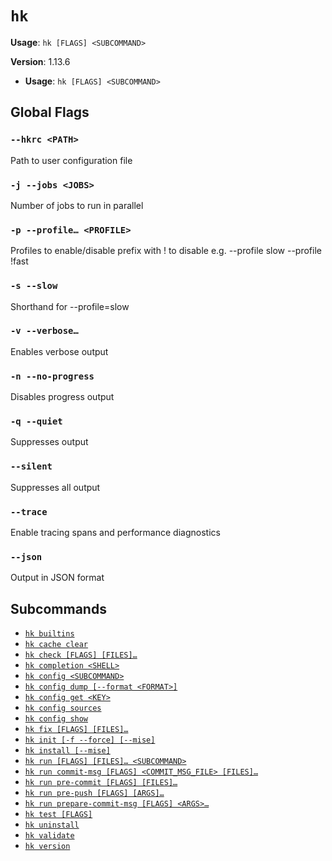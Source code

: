 # `hk`

**Usage**: `hk [FLAGS] <SUBCOMMAND>`

**Version**: 1.13.6

- **Usage**: `hk [FLAGS] <SUBCOMMAND>`

## Global Flags

### `--hkrc <PATH>`

Path to user configuration file

### `-j --jobs <JOBS>`

Number of jobs to run in parallel

### `-p --profile… <PROFILE>`

Profiles to enable/disable prefix with ! to disable e.g. --profile slow --profile !fast

### `-s --slow`

Shorthand for --profile=slow

### `-v --verbose…`

Enables verbose output

### `-n --no-progress`

Disables progress output

### `-q --quiet`

Suppresses output

### `--silent`

Suppresses all output

### `--trace`

Enable tracing spans and performance diagnostics

### `--json`

Output in JSON format

## Subcommands

- [`hk builtins`](/cli/builtins.md)
- [`hk cache clear`](/cli/cache/clear.md)
- [`hk check [FLAGS] [FILES]…`](/cli/check.md)
- [`hk completion <SHELL>`](/cli/completion.md)
- [`hk config <SUBCOMMAND>`](/cli/config.md)
- [`hk config dump [--format <FORMAT>]`](/cli/config/dump.md)
- [`hk config get <KEY>`](/cli/config/get.md)
- [`hk config sources`](/cli/config/sources.md)
- [`hk config show`](/cli/config/show.md)
- [`hk fix [FLAGS] [FILES]…`](/cli/fix.md)
- [`hk init [-f --force] [--mise]`](/cli/init.md)
- [`hk install [--mise]`](/cli/install.md)
- [`hk run [FLAGS] [FILES]… <SUBCOMMAND>`](/cli/run.md)
- [`hk run commit-msg [FLAGS] <COMMIT_MSG_FILE> [FILES]…`](/cli/run/commit-msg.md)
- [`hk run pre-commit [FLAGS] [FILES]…`](/cli/run/pre-commit.md)
- [`hk run pre-push [FLAGS] [ARGS]…`](/cli/run/pre-push.md)
- [`hk run prepare-commit-msg [FLAGS] <ARGS>…`](/cli/run/prepare-commit-msg.md)
- [`hk test [FLAGS]`](/cli/test.md)
- [`hk uninstall`](/cli/uninstall.md)
- [`hk validate`](/cli/validate.md)
- [`hk version`](/cli/version.md)

